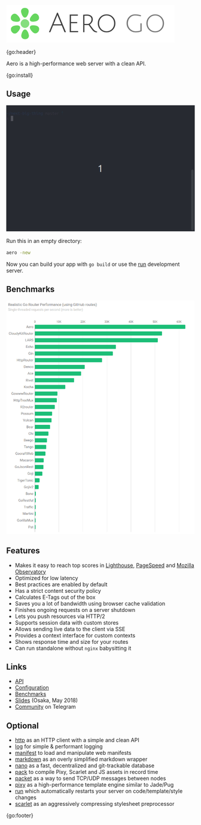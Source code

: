 ![Aero Go Logo](docs/media/aero.go.png)

{go:header}

Aero is a high-performance web server with a clean API.

{go:install}

## Usage

![Aero usage](docs/media/usage.apng)

Run this in an empty directory:

```bash
aero -new
```

Now you can build your app with `go build` or use the [run](https://github.com/aerogo/run) development server.

## Benchmarks

[![Web server performance](docs/media/server-performance.png)](docs/Benchmarks.md)

## Features

- Makes it easy to reach top scores in [Lighthouse](https://developers.google.com/web/tools/lighthouse/), [PageSpeed](https://developers.google.com/speed/pagespeed/insights/) and [Mozilla Observatory](https://observatory.mozilla.org/)
- Optimized for low latency
- Best practices are enabled by default
- Has a strict content security policy
- Calculates E-Tags out of the box
- Saves you a lot of bandwidth using browser cache validation
- Finishes ongoing requests on a server shutdown
- Lets you push resources via HTTP/2
- Supports session data with custom stores
- Allows sending live data to the client via SSE
- Provides a context interface for custom contexts
- Shows response time and size for your routes
- Can run standalone without `nginx` babysitting it

## Links

- [API](docs/API.md)
- [Configuration](docs/Configuration.md)
- [Benchmarks](docs/Benchmarks.md)
- [Slides](https://docs.google.com/presentation/d/166I69goLEVuvuFeeRfUu8c5lwl2_HAeSi2SZyzIuEKg/edit) (Osaka, May 2018)
- [Community](http://t.me/aeroframework) on Telegram

## Optional

- [http](https://github.com/aerogo/http) as an HTTP client with a simple and clean API
- [log](https://github.com/aerogo/log) for simple & performant logging
- [manifest](https://github.com/aerogo/manifest) to load and manipulate web manifests
- [markdown](https://github.com/aerogo/markdown) as an overly simplified markdown wrapper
- [nano](https://github.com/aerogo/nano) as a fast, decentralized and git-trackable database
- [pack](https://github.com/aerogo/pack) to compile Pixy, Scarlet and JS assets in record time
- [packet](https://github.com/aerogo/packet) as a way to send TCP/UDP messages between nodes
- [pixy](https://github.com/aerogo/pixy) as a high-performance template engine similar to Jade/Pug
- [run](https://github.com/aerogo/run) which automatically restarts your server on code/template/style changes
- [scarlet](https://github.com/aerogo/scarlet) as an aggressively compressing stylesheet preprocessor

{go:footer}
